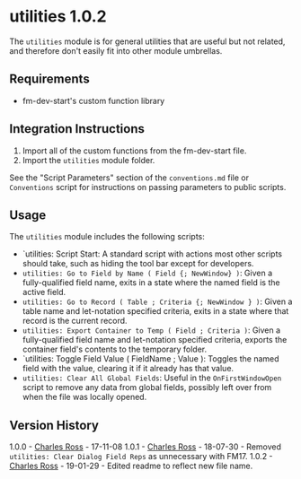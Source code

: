 utilities 1.0.2
===============

The `utilities` module is for general utilities that are useful but not related, and therefore don't easily
fit into other module umbrellas.

Requirements
------------

- fm-dev-start's custom function library

Integration Instructions
------------------------

1. Import all of the custom functions from the fm-dev-start file.
2. Import the `utilities` module folder.

See the "Script Parameters" section of the `conventions.md` file or `Conventions` script for instructions on passing
parameters to public scripts.

Usage
-----

The `utilities` module includes the following scripts:
- `utilities: Script Start:                                      A standard script with actions most other scripts should
                                                                 take, such as hiding the tool bar except for developers.
- `utilities: Go to Field by Name ( Field {; NewWindow} )`:      Given a fully-qualified field name, exits in a
                                                                 state where the named field is the active field.
- `utilities: Go to Record ( Table ; Criteria {; NewWindow } )`: Given a table name and let-notation specified
                                                                 criteria, exits in a state where that record is
                                                                 the current record.
- `utilities: Export Container to Temp ( Field ; Criteria )`:    Given a fully-qualified field name and let-notation
                                                                 specified criteria, exports the container field's
                                                                 contents to the temporary folder.
- `utilities: Toggle Field Value ( FieldName ; Value ):          Toggles the named field with the value, clearing it if it
                                                                 already has that value.
- `utilities: Clear All Global Fields`:                          Useful in the `OnFirstWindowOpen` script to remove any
                                                                 data from global fields, possibly left over from when the
                                                                 file was locally opened.

Version History
---------------

1.0.0 - [Charles Ross][chuck] - 17-11-08
1.0.1 - [Charles Ross][chuck] - 18-07-30 - Removed `utilities: Clear Dialog Field Reps` as unnecessary with FM17.
1.0.2 - [Charles Ross][chuck] - 19-01-29 - Edited readme to reflect new file name.

[chuck]: mailto:chivalry@mac.com

